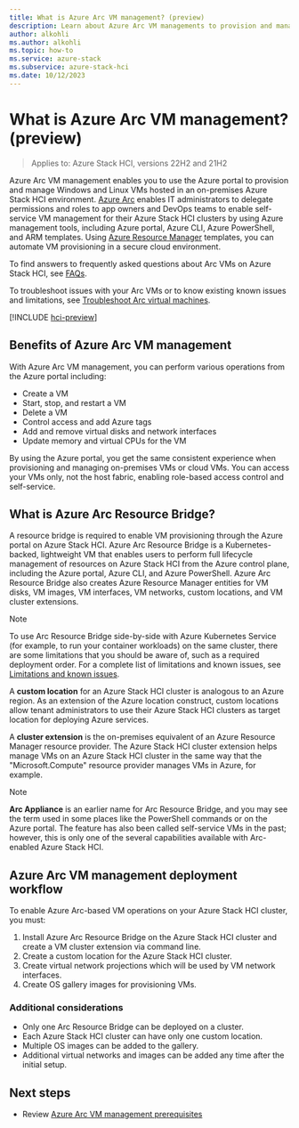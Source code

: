```yaml
---
title: What is Azure Arc VM management? (preview)
description: Learn about Azure Arc VM managements to provision and manage on-premises Windows and Linux virtual machines (VMs) running on Azure Stack HCI clusters (preview).
author: alkohli
ms.author: alkohli
ms.topic: how-to
ms.service: azure-stack
ms.subservice: azure-stack-hci
ms.date: 10/12/2023
---
```


# What is Azure Arc VM management? (preview)

> Applies to: Azure Stack HCI, versions 22H2 and 21H2

Azure Arc VM management enables you to use the Azure portal to provision and manage Windows and Linux VMs hosted in an on-premises Azure Stack HCI environment. [Azure Arc](https://azure.microsoft.com/services/azure-arc/) enables IT administrators to delegate permissions and roles to app owners and DevOps teams to enable self-service VM management for their Azure Stack HCI clusters by using Azure management tools, including Azure portal, Azure CLI, Azure PowerShell, and ARM templates. Using [Azure Resource Manager](/azure/azure-resource-manager/management/overview) templates, you can automate VM provisioning in a secure cloud environment.

To find answers to frequently asked questions about Arc VMs on Azure Stack HCI, see [FAQs](./azure-arc-vms-faq.yml).

To troubleshoot issues with your Arc VMs or to know existing known issues and limitations, see [Troubleshoot Arc virtual machines](troubleshoot-arc-enabled-vms.md).

[!INCLUDE [hci-preview](../../includes/hci-preview.md)]

## Benefits of Azure Arc VM management

With Azure Arc VM management, you can perform various operations from the Azure portal including:

- Create a VM
- Start, stop, and restart a VM
- Delete a VM
- Control access and add Azure tags
- Add and remove virtual disks and network interfaces
- Update memory and virtual CPUs for the VM

By using the Azure portal, you get the same consistent experience when provisioning and managing on-premises VMs or cloud VMs. You can access your VMs only, not the host fabric, enabling role-based access control and self-service.

## What is Azure Arc Resource Bridge?

A resource bridge is required to enable VM provisioning through the Azure portal on Azure Stack HCI. Azure Arc Resource Bridge is a Kubernetes-backed, lightweight VM that enables users to perform full lifecycle management of resources on Azure Stack HCI from the Azure control plane, including the Azure portal, Azure CLI, and Azure PowerShell. Azure Arc Resource Bridge also creates Azure Resource Manager entities for VM disks, VM images, VM interfaces, VM networks, custom locations, and VM cluster extensions.

  > [!NOTE]
  > To use Arc Resource Bridge side-by-side with Azure Kubernetes Service (for example, to run your container workloads) on the same cluster, there are some limitations that you should be aware of, such as a required deployment order. For a complete list of limitations and known issues, see [Limitations and known issues](troubleshoot-arc-enabled-vms.md#limitations-and-known-issues).  
    
A **custom location** for an Azure Stack HCI cluster is analogous to an Azure region. As an extension of the Azure location construct, custom locations allow tenant administrators to use their Azure Stack HCI clusters as target location for deploying Azure services.

A **cluster extension** is the on-premises equivalent of an Azure Resource Manager resource provider. The Azure Stack HCI cluster extension helps manage VMs on an Azure Stack HCI cluster in the same way that the "Microsoft.Compute" resource provider manages VMs in Azure, for example.

   > [!NOTE]
   > **Arc Appliance** is an earlier name for Arc Resource Bridge, and you may see the term used in some places like the PowerShell commands or on the Azure portal. The feature has also been called self-service VMs in the past; however, this is only one of the several capabilities available with Arc-enabled Azure Stack HCI.

## Azure Arc VM management deployment workflow

To enable Azure Arc-based VM operations on your Azure Stack HCI cluster, you must:

1. Install Azure Arc Resource Bridge on the Azure Stack HCI cluster and create a VM cluster extension via command line.
1. Create a custom location for the Azure Stack HCI cluster.
1. Create virtual network projections which will be used by VM network interfaces.
1. Create OS gallery images for provisioning VMs.

### Additional considerations

- Only one Arc Resource Bridge can be deployed on a cluster.
- Each Azure Stack HCI cluster can have only one custom location.
- Multiple OS images can be added to the gallery.
- Additional virtual networks and images can be added any time after the initial setup.

## Next steps

- Review [Azure Arc VM management prerequisites](azure-arc-vm-management-prerequisites.md)
